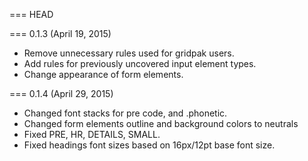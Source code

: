 === HEAD

=== 0.1.3 (April 19, 2015)

* Remove unnecessary rules used for gridpak users.
* Add rules for previously uncovered input element types.
* Change appearance of form elements.

=== 0.1.4 (April 29, 2015)

* Changed font stacks for pre code, and .phonetic.
* Changed form elements outline and background colors to neutrals
* Fixed PRE, HR, DETAILS, SMALL.
* Fixed headings font sizes based on 16px/12pt base font size.
